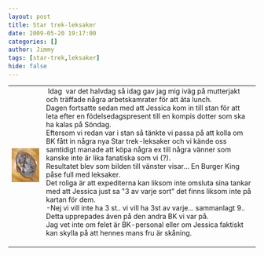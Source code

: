 ```yaml
---
layout: post
title: Star trek-leksaker
date: 2009-05-20 19:17:00
categories: []
author: Jimmy
tags: [star-trek,leksaker]
hide: false
---
```

<table border="0">
	<tbody>
		<tr>
			<td><img src="/PostImages/2009/5/bk.jpg" alt="" /> </td>
			<td valign="top">&nbsp;Idag&nbsp; var det halvdag s&aring; idag gav jag mig iv&auml;g p&aring; mutterjakt och tr&auml;ffade n&aring;gra arbetskamrater f&ouml;r att &auml;ta lunch.<br />
			Dagen fortsatte sedan med att Jessica kom in till stan f&ouml;r att leta efter en f&ouml;delsedagspresent till en kompis dotter som ska ha kalas p&aring; S&ouml;ndag.<br />
			Eftersom vi redan var i stan s&aring; t&auml;nkte vi passa p&aring; att kolla om BK f&aring;tt in n&aring;gra nya Star trek-leksaker och vi k&auml;nde oss samtidigt manade att k&ouml;pa n&aring;gra ex till n&aring;gra v&auml;nner som kanske inte &auml;r lika fanatiska som vi (?).<br />
			Resultatet blev som bilden till v&auml;nster visar... En Burger King p&aring;se full med leksaker.<br />
			Det roliga &auml;r att expediterna kan liksom inte omsluta sina tankar med att Jessica just sa &quot;3 av varje sort&quot; det finns liksom inte p&aring; kartan f&ouml;r dem.<br />
			-Nej vi vill inte ha 3 st.. vi vill ha 3st av varje... sammanlagt 9..<br />
			Detta upprepades &auml;ven p&aring; den andra BK vi var p&aring;.<br />
			Jag vet inte om felet &auml;r BK-personal eller om Jessica faktiskt kan skylla p&aring; att hennes mans fru &auml;r sk&aring;ning.<br />
			<br />
			</td>
		</tr>
	</tbody>
</table>

